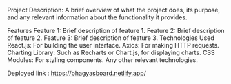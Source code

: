 Project Description: A brief overview of what the project does, its purpose, and any relevant information about the functionality it provides.

Features
Feature 1: Brief description of feature 1.
Feature 2: Brief description of feature 2.
Feature 3: Brief description of feature 3.
Technologies Used
React.js: For building the user interface.
Axios: For making HTTP requests.
Charting Library: Such as Recharts or Chart.js, for displaying charts.
CSS Modules: For styling components.
Any other relevant technologies.



Deployed link : https://bhagyasboard.netlify.app/